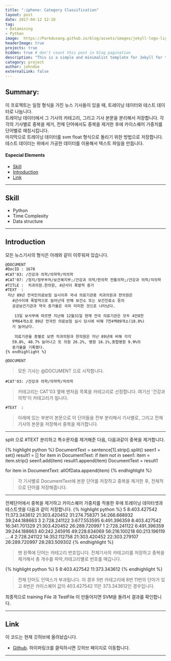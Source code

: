 ```yaml
---
title: ":iphone: Category Classification"
layout: post
date: 2017-04-12 12:10
tag:
- Datamining
- Python
image:  https://Parkdusang.github.io/blog/assets/images/jekyll-logo-light-solid.png
headerImage: true
projects: true
hidden: true # don't count this post in blog pagination
description: "This is a simple and minimalist template for Jekyll for those who likes to eat noodles."
category: project
author: johndoe
externalLink: false
---
```

## Summary:

이 프로젝트는 일정 형식을 가진 뉴스 기사들이 있을 때, 트레이닝 데이터와 테스트 데이터로 나눕니다.  
트레이닝 데이터에서 그 기사의 카테고리, 그리고 기사 본문을 분리해서 저장합니다.
각각의 기사별로 중복을 제거, 전체 단어에서도 중복을 제거한 후에 카이스퀘어 가중치를 단어별로 매칭시킵니다.  
마지막으로 트레이닝 데이터를 svm float 형식으로 돌리기 위한 방법으로 저장합니다.
테스트 데이터는 위에서 가공한 데이터를 이용해서 텍스트 파일을 만듭니다.

#### Especial Elements
- [Skill](#skill)
- [Introduction](#introduction)
- [Link](#link)

---
## Skill

- Python
- Time Complexity
- Data structure

---
## Introduction

모든 뉴스기사의 형식은 아래와 같이 이루워져 있습니다.
```TEXT
@DOCUMENT
#DocID : 1678
#CAT'03: /건강과 의학/의약학/치의학
#CAT'07: /정치/정부부처/보건복지부;/건강과 의학/한의학 전통의학;/건강과 의학/치의학
#TITLE :  치과의원.한의원, 4년사이 폭발적 증가
#TEXT  :
 지난 89년 전국민의료보험 실시이후 국내 의료기관중 치과의원과 한의원은
   4년사이에 폭발적으로 늘어난데 반해 보건소 또는 보건진료소 등의
   공공보건기관과 약국 증가율은 극히 미미한 것으로 나타났다.

    13일 보사부에 따르면 지난해 12월31일 현재 전국 의료기관은 모두 4만8천
   9백64개소로 89년 전국민 의료보험 실시 당시에 비해 7천4백89개소(18.0%)
   가 늘어났다.

    의료기관을 종별로 보면 치과의원과 한의원은 지난 89년에 비해 각각
   59.8%, 48.7% 늘어나고 또 의원 26.2%, 병원 16.1%,종합병원 9.9%의
   증가율을 기록했다.
{% endhighlight %}
```
>
```TEXT
@DOCUMENT
```
>모든 기사는 @DOCUMENT 으로 시작합니다.  
```TEXT
#CAT'03: /건강과 의학/의약학/치의학
```
>카테고리는 CAT'03 옆에 맨처음 목록을 카테고리로 선정합니다.  여기선 '건강과 의학'이 카테고리가 됩니다.
```TEXT
#TEXT  :
```
>아래에 있는 부분이 본문으로 이 단어들을 전부 분리해서 기사별로, 그리고 전체 기사의 본문을 저장해서 중복을 제거합니다.   

---
split 으로 #TEXT 분리하고 특수문자를 제거해준 다음, 다음과같이 중복을 제거합니다.

{% highlight python %}
DocumentText = sentence[1].strip().split()
seen1 = set()
result1 = []
for item in DocumentText:
    if item not in seen1:
        item = item.strip()
        seen1.add(item)
        result1.append(item)
DocumentText = result1

for item in DocumentText:
    allOfData.append(item)
{% endhighlight %}
> 각 기사별로 DocumentText에 본문 단어를 저장하고 중복을 제거한 후, 전체적으로 단어를 저장해줍니다.  

---  

전체단어에서 중복을 제거하고 카이스퀘어 가중치를 적용한 후에 트레이닝 데이터셋과 테스트셋을 다음과 같이 저장합니다.
{% highlight python %}
5 8:403.427542 11:373.343612 21:303.420452 31:274.758371 34:266.668932 39:244.188663
3 2:728.241122 3:677.553595 6:491.396359 8:403.427542 16:341.701329 21:303.420452 26:289.720997
1 2:728.241122 6:491.396359 39:244.188663 40:242.245916 49:228.634069 56:216.100218 60:213.196119
...
4 2:728.241122 14:352.112758 21:303.420452 22:303.279107 26:289.720997 28:283.509302
{% endhighlight %}
>맨 왼쪽에 단어는 카테고리 번호입니다. 전체기사의 카테고리를 저장하고 중복을 제거해서 총 개수를 파악,카테고리별로 번호를 매깁니다.  

{% highlight python %}
5 8:403.427542 11:373.343612
{% endhighlight %}
> 전체 단어도 인덱스가 부과됩니다. 이 경우 5번 카테고리에 8번 11번의 단어가 있고 8번은 카이스퀘어 값이 403.427542 11은 373.343612인 경우입니다.  

최종적으로 training File 과 TestFile 이 만들어지면 SVM을 돌려서 결과를 확인합니다.


---
## Link
이 코드는 현재 깃허브에 올려놨습니다.
- [Github](https://github.com/Parkdusang/Categoryclassification). 하이퍼링크를 클릭하시면 깃허브 페이지로 이동합니다.

---
